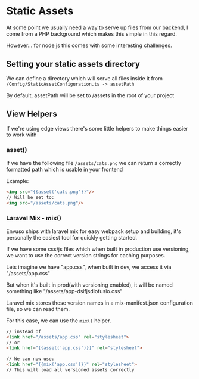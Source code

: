 # Static Assets

At some point we usually need a way to serve up files from our backend, I come from a PHP background which makes this simple in this regard.

However... for node js this comes with some interesting challenges.

## Setting your static assets directory
We can define a directory which will serve all files inside it from ```/Config/StaticAssetConfiguration.ts -> assetPath```

By default, assetPath will be set to /assets in the root of your project


## View Helpers
If we're using edge views there's some little helpers to make things easier to work with

### asset()

If we have the following file ```/assets/cats.png``` we can return a correctly formatted path which is usable in your frontend 

Example: 

```html
<img src="{{asset('cats.png'}}"/>
// Will be set to:
<img src="/assets/cats.png"/>
```

### Laravel Mix - mix()
Envuso ships with laravel mix for easy webpack setup and building, it's personally the easiest tool for quickly getting started.

If we have some css/js files which when built in production use versioning, we want to use the correct version strings for caching purposes.

Lets imagine we have "app.css", when built in dev, we access it via "/assets/app.css"

But when it's built in prod(with versioning enabled), it will be named something like "/assets/app-dsifjsdiofusio.css" 

Laravel mix stores these version names in a mix-manifest.json configuration file, so we can read them.

For this case, we can use the ```mix()``` helper.

```html
// instead of
<link href="/assets/app.css" rel="stylesheet">
// or 
<link href="{{asset('app.css')}}" rel="stylesheet">

// We can now use:
<link href="{{mix('app.css')}}" rel="stylesheet">
// This will load all versioned assets correctly
```
